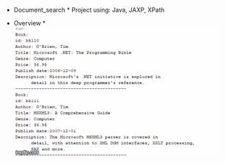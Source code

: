 *  Document_search *
Project using: Java, JAXP, XPath

* Overview *
![Alt Text](https://github.com/aleksandramarjanovic/Document_search/blob/master/picture.gif)

